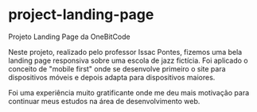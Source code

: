 # project-landing-page
Projeto Landing Page da OneBitCode

Neste projeto, realizado pelo professor Issac Pontes, fizemos uma bela landing page responsiva sobre uma escola de jazz fictícia.
Foi aplicado o conceito de "mobile first" onde se desenvolve primeiro o site para dispositivos móveis e depois adapta para dispositivos maiores.

Foi uma experiência muito gratificante onde me deu mais motivação para continuar meus estudos na área de desenvolvimento web.
